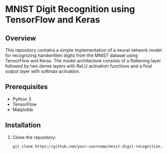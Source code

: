 # MNIST Digit Recognition using TensorFlow and Keras

## Overview

This repository contains a simple implementation of a neural network model for recognizing handwritten digits from the MNIST dataset using TensorFlow and Keras. The model architecture consists of a flattening layer followed by two dense layers with ReLU activation functions and a final output layer with softmax activation.

## Prerequisites

- Python 3
- TensorFlow
- Matplotlib

## Installation

1. Clone the repository:

   ```bash
   git clone https://github.com/your-username/mnist-digit-recognition.git
